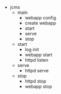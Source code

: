 * jcms
	* main
		* webapp config
		* create webapp
		* start
		* serve
		* stop
	* start
		* log init
		* webapp start
		* httpd listen
	* serve
		* httpd serve
	* stop
		* httpd stop
		* webapp stop
